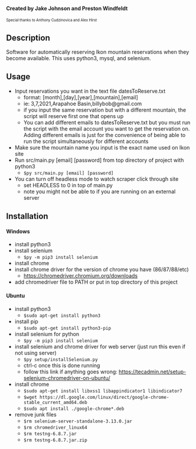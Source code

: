 #### Created by Jake Johnson and Preston Windfeldt
<sub><sup>Special thanks to Anthony Cudzinovica and Alex Hirst</sup></sub>

## Description

Software for automatically reserving Ikon mountain reservations when they become available. This uses python3, mysql, and selenium.

## Usage

- Input reservations you want in the text file datesToReserve.txt
  - format: [month],[day],[year],[mountain],[email]
  - ie: 3,7,2021,Arapahoe Basin,billybob<span>@</span>gmail.com
  - if you input the same reservation but with a different mountain, the script will reserve first one that opens up
  - You can add different emails to datesToReserve.txt but you must run the script with the email account you want to get the reservation on. Adding different emails is just for the convenience of being able to run the script simultaneously for different accounts
- Make sure the mountain name you input is the exact name used on Ikon site
- Run src/main.py [email] [password] from top directory of project with python3
  - `$py src/main.py [email] [password]`
- You can turn off headless mode to watch scraper click through site
  - set HEADLESS to 0 in top of main.py
  - note you might not be able to if you are running on an external server

## Installation

#### Windows
- install python3
- install selenium
	- `$py -m pip3 install selenium`
- install chrome
- install chrome driver for the version of chrome you have (86/87/88/etc)
	- https://chromedriver.chromium.org/downloads
- add chromedriver file to PATH or put in top directory of this project

#### Ubuntu
- install python3
	- `$sudo apt-get install python3`
- install pip
	- `$sudo apt-get install python3-pip`
- install selenium for python
	- `$py -m pip3 install selenium`
- install selenium and chrome driver for web server (just run this even if not using server)
	- `$py setup/installSelenium.py`
	- ctrl-c once this is done running
	- follow this link if anything goes wrong: https://tecadmin.net/setup-selenium-chromedriver-on-ubuntu/
- install chrome
	- `$sudo apt-get install libxss1 libappindicator1 libindicator7`
	- `$wget https://dl.google.com/linux/direct/google-chrome-stable_current_amd64.deb`
	- `$sudo apt install ./google-chrome*.deb`
- remove junk files
	- `$rm selenium-server-standalone-3.13.0.jar`
	- `$rm chromedriver_linux64`
	- `$rm testng-6.8.7.jar`
	- `$rm testng-6.8.7.jar.zip`
